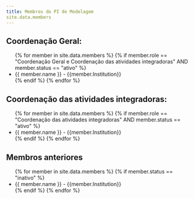 ```yaml
---
title: Membros do PI de Modelagem
site.data.members
---
```


## Coordenação Geral:

<ul>
    {% for member in site.data.members %}
      {% if member.role == "Coordenação Geral e Coordenação das atividades integradoras"  AND member.status == "ativo" %}
        <li>
          <a>{{ member.name }}<a/>  - {{member.Institution}}
        </li>
      {% endif %}
    {% endfor %}
</ul>


## Coordenação das atividades integradoras:

<ul>
    {% for member in site.data.members %}
      {% if member.role == "Coordenação das atividades integradoras" AND member.status == "ativo" %}
        <li>
              <a>{{ member.name }}<a/>  - {{member.Institution}}
        </li>
      {% endif %}
    {% endfor %}
</ul>

## Membros anteriores

<ul>
    {% for member in site.data.members %}
      {% if member.status == "inativo" %}
        <li>
          <a>{{ member.name }}<a/>  - {{member.Institution}}
        </li>
      {% endif %}
    {% endfor %}
</ul>
